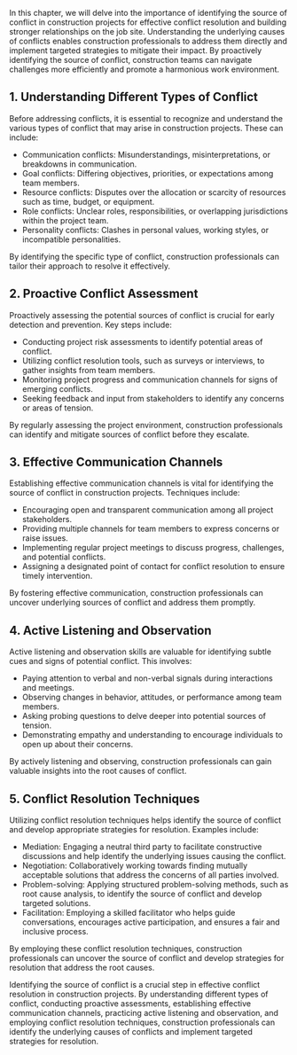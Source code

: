 
In this chapter, we will delve into the importance of identifying the source of conflict in construction projects for effective conflict resolution and building stronger relationships on the job site. Understanding the underlying causes of conflicts enables construction professionals to address them directly and implement targeted strategies to mitigate their impact. By proactively identifying the source of conflict, construction teams can navigate challenges more efficiently and promote a harmonious work environment.

## 1\. Understanding Different Types of Conflict

Before addressing conflicts, it is essential to recognize and understand the various types of conflict that may arise in construction projects. These can include:

- Communication conflicts: Misunderstandings, misinterpretations, or breakdowns in communication.
- Goal conflicts: Differing objectives, priorities, or expectations among team members.
- Resource conflicts: Disputes over the allocation or scarcity of resources such as time, budget, or equipment.
- Role conflicts: Unclear roles, responsibilities, or overlapping jurisdictions within the project team.
- Personality conflicts: Clashes in personal values, working styles, or incompatible personalities.

By identifying the specific type of conflict, construction professionals can tailor their approach to resolve it effectively.

## 2\. Proactive Conflict Assessment

Proactively assessing the potential sources of conflict is crucial for early detection and prevention. Key steps include:

- Conducting project risk assessments to identify potential areas of conflict.
- Utilizing conflict resolution tools, such as surveys or interviews, to gather insights from team members.
- Monitoring project progress and communication channels for signs of emerging conflicts.
- Seeking feedback and input from stakeholders to identify any concerns or areas of tension.

By regularly assessing the project environment, construction professionals can identify and mitigate sources of conflict before they escalate.

## 3\. Effective Communication Channels

Establishing effective communication channels is vital for identifying the source of conflict in construction projects. Techniques include:

- Encouraging open and transparent communication among all project stakeholders.
- Providing multiple channels for team members to express concerns or raise issues.
- Implementing regular project meetings to discuss progress, challenges, and potential conflicts.
- Assigning a designated point of contact for conflict resolution to ensure timely intervention.

By fostering effective communication, construction professionals can uncover underlying sources of conflict and address them promptly.

## 4\. Active Listening and Observation

Active listening and observation skills are valuable for identifying subtle cues and signs of potential conflict. This involves:

- Paying attention to verbal and non-verbal signals during interactions and meetings.
- Observing changes in behavior, attitudes, or performance among team members.
- Asking probing questions to delve deeper into potential sources of tension.
- Demonstrating empathy and understanding to encourage individuals to open up about their concerns.

By actively listening and observing, construction professionals can gain valuable insights into the root causes of conflict.

## 5\. Conflict Resolution Techniques

Utilizing conflict resolution techniques helps identify the source of conflict and develop appropriate strategies for resolution. Examples include:

- Mediation: Engaging a neutral third party to facilitate constructive discussions and help identify the underlying issues causing the conflict.
- Negotiation: Collaboratively working towards finding mutually acceptable solutions that address the concerns of all parties involved.
- Problem-solving: Applying structured problem-solving methods, such as root cause analysis, to identify the source of conflict and develop targeted solutions.
- Facilitation: Employing a skilled facilitator who helps guide conversations, encourages active participation, and ensures a fair and inclusive process.

By employing these conflict resolution techniques, construction professionals can uncover the source of conflict and develop strategies for resolution that address the root causes.

Identifying the source of conflict is a crucial step in effective conflict resolution in construction projects. By understanding different types of conflict, conducting proactive assessments, establishing effective communication channels, practicing active listening and observation, and employing conflict resolution techniques, construction professionals can identify the underlying causes of conflicts and implement targeted strategies for resolution.
